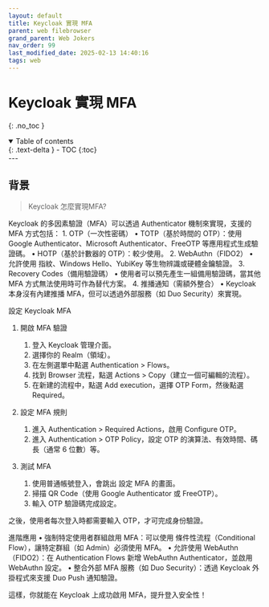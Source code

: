 ```yaml
---
layout: default
title: Keycloak 實現 MFA
parent: web filebrowser
grand_parent: Web Jokers
nav_order: 99
last_modified_date: 2025-02-13 14:40:16
tags: web
---
```


#   Keycloak 實現 MFA
{: .no_toc }

<details open markdown="block">
  <summary>
    Table of contents
  </summary>
  {: .text-delta }
- TOC
{:toc}
</details>
---

## 背景

> Keycloak 怎麼實現MFA?

Keycloak 的多因素驗證（MFA）可以透過 Authenticator 機制來實現，支援的 MFA 方式包括：
	1.	OTP（一次性密碼）
	•	TOTP（基於時間的 OTP）：使用 Google Authenticator、Microsoft Authenticator、FreeOTP 等應用程式生成驗證碼。
	•	HOTP（基於計數器的 OTP）：較少使用。
	2.	WebAuthn（FIDO2）
	•	允許使用 指紋、Windows Hello、YubiKey 等生物辨識或硬體金鑰驗證。
	3.	Recovery Codes（備用驗證碼）
	•	使用者可以預先產生一組備用驗證碼，當其他 MFA 方式無法使用時可作為替代方案。
	4.	推播通知（需額外整合）
	•	Keycloak 本身沒有內建推播 MFA，但可以透過外部服務（如 Duo Security）來實現。

設定 Keycloak MFA

1. 開啟 MFA 驗證
	1.	登入 Keycloak 管理介面。
	2.	選擇你的 Realm（領域）。
	3.	在左側選單中點選 Authentication > Flows。
	4.	找到 Browser 流程，點選 Actions > Copy（建立一個可編輯的流程）。
	5.	在新建的流程中，點選 Add execution，選擇 OTP Form，然後點選 Required。

2. 設定 MFA 規則
	1.	進入 Authentication > Required Actions，啟用 Configure OTP。
	2.	進入 Authentication > OTP Policy，設定 OTP 的演算法、有效時間、碼長（通常 6 位數）等。

3. 測試 MFA
	1.	使用普通帳號登入，會跳出 設定 MFA 的畫面。
	2.	掃描 QR Code（使用 Google Authenticator 或 FreeOTP）。
	3.	輸入 OTP 驗證碼完成設定。

之後，使用者每次登入時都需要輸入 OTP，才可完成身份驗證。

進階應用
	•	強制特定使用者群組啟用 MFA：可以使用 條件性流程（Conditional Flow），讓特定群組（如 Admin）必須使用 MFA。
	•	允許使用 WebAuthn（FIDO2）：在 Authentication Flows 新增 WebAuthn Authenticator，並啟用 WebAuthn 設定。
	•	整合外部 MFA 服務（如 Duo Security）：透過 Keycloak 外掛程式來支援 Duo Push 通知驗證。

這樣，你就能在 Keycloak 上成功啟用 MFA，提升登入安全性！


